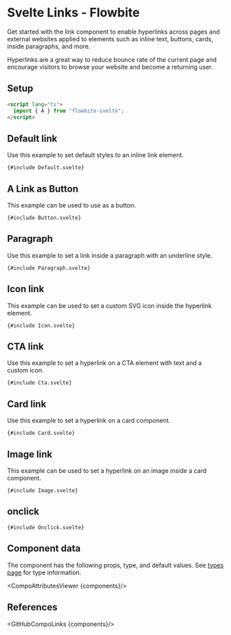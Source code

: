 # Svelte Links - Flowbite


Get started with the link component to enable hyperlinks across pages and external websites applied to elements such as inline text, buttons, cards, inside paragraphs, and more.

Hyperlinks are a great way to reduce bounce rate of the current page and encourage visitors to browse your website and become a returning user.

## Setup

```html
<script lang="ts">
  import { A } from "flowbite-svelte";
</script>
```

## Default link

Use this example to set default styles to an inline link element.

```svelte
{#include Default.svelte}
```

## A Link as Button

This example can be used to use as a button.

```svelte
{#include Button.svelte}
```

## Paragraph

Use this example to set a link inside a paragraph with an underline style.

```svelte
{#include Paragraph.svelte}
```

## Icon link

This example can be used to set a custom SVG icon inside the hyperlink element.

```svelte
{#include Icon.svelte}
```

## CTA link

Use this example to set a hyperlink on a CTA element with text and a custom icon.

```svelte
{#include Cta.svelte}
```

## Card link

Use this example to set a hyperlink on a card component.

```svelte
{#include Card.svelte}
```

## Image link

This example can be used to set a hyperlink on an image inside a card component.

```svelte
{#include Image.svelte}
```

## onclick

```svelte
{#include Onclick.svelte}
```

## Component data

The component has the following props, type, and default values. See [types page](/docs/pages/typescript) for type information.

<CompoAttributesViewer {components}/>

## References

<GitHubCompoLinks {components}/>

